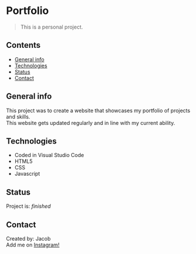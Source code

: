 # Portfolio
> This is a personal project.

## Contents
* [General info](#general-info)
* [Technologies](#technologies)
* [Status](#status)
* [Contact](#contact)

## General info
This project was to create a website that showcases my 
portfolio of projects and skills. </br>
This website gets updated regularly and in line with my current ability.

## Technologies
* Coded in Visual Studio Code
* HTML5
* CSS
* Javascript

## Status
Project is: _finished_

## Contact
Created by: Jacob  <br/>
Add me on [Instagram!](https://www.instagram.com/jacobtinston_04/)  <br/>